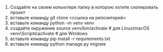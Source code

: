 1) Создайте на своем копьютере папку в которою хотите скопировать проект
2) вставьте команду git clone <ссылка на репозиторий>
3) вставьте команду python -m venv venv
4) создайте окружение
    source venv/bin/activate        # для Linux/macOS
    venv\Scripts\activate           # для Windows
5) вставьте команду pip install -r requirements.txt
6) вставьте команду python manage.py migrate


